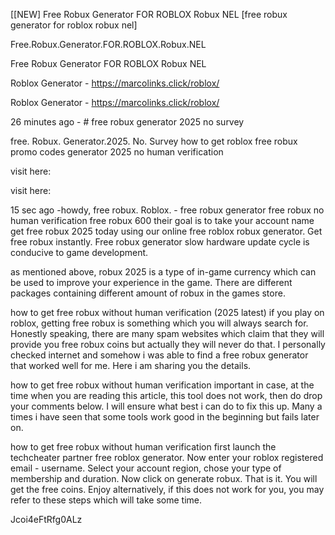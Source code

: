 [[NEW] Free Robux Generator FOR ROBLOX Robux NEL [free robux generator for roblox robux nel]

Free.Robux.Generator.FOR.ROBLOX.Robux.NEL

Free Robux Generator FOR ROBLOX Robux NEL

Roblox Generator - https://marcolinks.click/roblox/

Roblox Generator - https://marcolinks.click/roblox/

26 minutes ago - # free robux generator 2025 no survey

free. Robux. Generator.2025. No. Survey how to get roblox free robux promo codes generator 2025 no human verification

visit here:

visit here:

15 sec ago -howdy, free robux. Roblox. - free robux generator free robux no human verification free robux 600 their goal is to take your account name get free robux 2025 today using our online free roblox robux generator. Get free robux instantly. Free robux generator slow hardware update cycle is conducive to game development.

as mentioned above, robux 2025 is a type of in-game currency which can be used to improve your experience in the game. There are different packages containing different amount of robux in the games store.

how to get free robux without human verification (2025 latest) if you play on roblox, getting free robux is something which you will always search for. Honestly speaking, there are many spam websites which claim that they will provide you free robux coins but actually they will never do that. I personally checked internet and somehow i was able to find a free robux generator that worked well for me. Here i am sharing you the details.

how to get free robux without human verification important  in case, at the time when you are reading this article, this tool does not work, then do drop your comments below. I will ensure what best i can do to fix this up. Many a times i have seen that some tools work good in the beginning but fails later on.

how to get free robux without human verification first launch the techcheater partner free roblox generator. Now enter your roblox registered email - username. Select your account region, chose your type of membership and duration. Now click on generate robux. That is it. You will get the free coins. Enjoy alternatively, if this does not work for you, you may refer to these steps which will take some time.

Jcoi4eFtRfg0ALz


